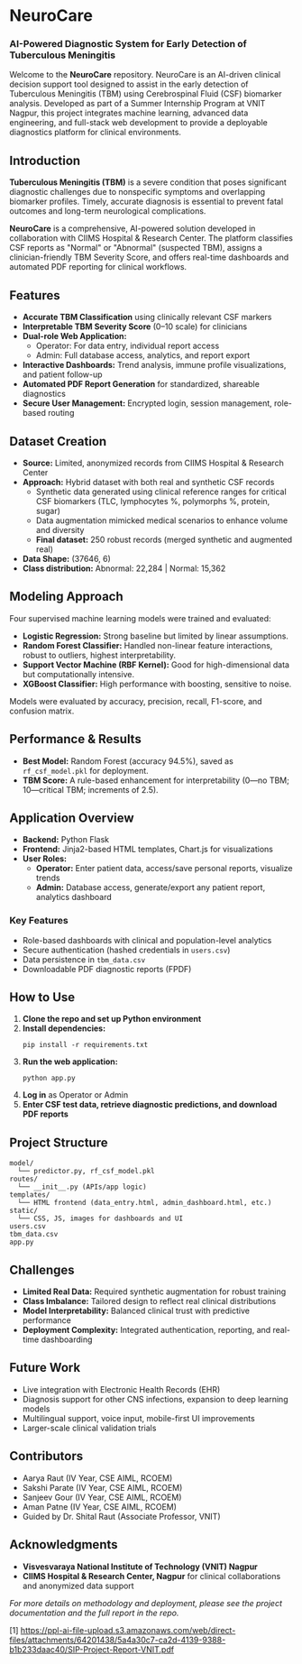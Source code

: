 # NeuroCare
### AI-Powered Diagnostic System for Early Detection of Tuberculous Meningitis

Welcome to the **NeuroCare** repository. NeuroCare is an AI-driven clinical decision support tool designed to assist in the early detection of Tuberculous Meningitis (TBM) using Cerebrospinal Fluid (CSF) biomarker analysis. Developed as part of a Summer Internship Program at VNIT Nagpur, this project integrates machine learning, advanced data engineering, and full-stack web development to provide a deployable diagnostics platform for clinical environments.

## Introduction

**Tuberculous Meningitis (TBM)** is a severe condition that poses significant diagnostic challenges due to nonspecific symptoms and overlapping biomarker profiles. Timely, accurate diagnosis is essential to prevent fatal outcomes and long-term neurological complications.

**NeuroCare** is a comprehensive, AI-powered solution developed in collaboration with CIIMS Hospital & Research Center. The platform classifies CSF reports as "Normal" or "Abnormal" (suspected TBM), assigns a clinician-friendly TBM Severity Score, and offers real-time dashboards and automated PDF reporting for clinical workflows.

## Features

- **Accurate TBM Classification** using clinically relevant CSF markers
- **Interpretable TBM Severity Score** (0–10 scale) for clinicians
- **Dual-role Web Application:** 
  - Operator: For data entry, individual report access
  - Admin: Full database access, analytics, and report export
- **Interactive Dashboards:** Trend analysis, immune profile visualizations, and patient follow-up
- **Automated PDF Report Generation** for standardized, shareable diagnostics
- **Secure User Management:** Encrypted login, session management, role-based routing

## Dataset Creation

- **Source:** Limited, anonymized records from CIIMS Hospital & Research Center
- **Approach:** Hybrid dataset with both real and synthetic CSF records
  - Synthetic data generated using clinical reference ranges for critical CSF biomarkers (TLC, lymphocytes %, polymorphs %, protein, sugar)
  - Data augmentation mimicked medical scenarios to enhance volume and diversity
  - **Final dataset:** 250 robust records (merged synthetic and augmented real)
- **Data Shape:** (37646, 6)
- **Class distribution:** Abnormal: 22,284 | Normal: 15,362

## Modeling Approach

Four supervised machine learning models were trained and evaluated:
- **Logistic Regression:** Strong baseline but limited by linear assumptions.
- **Random Forest Classifier:** Handled non-linear feature interactions, robust to outliers, highest interpretability.
- **Support Vector Machine (RBF Kernel):** Good for high-dimensional data but computationally intensive.
- **XGBoost Classifier:** High performance with boosting, sensitive to noise.

Models were evaluated by accuracy, precision, recall, F1-score, and confusion matrix.

## Performance & Results

- **Best Model:** Random Forest (accuracy 94.5%), saved as `rf_csf_model.pkl` for deployment.
- **TBM Score:** A rule-based enhancement for interpretability (0—no TBM; 10—critical TBM; increments of 2.5).

## Application Overview

- **Backend:** Python Flask
- **Frontend:** Jinja2-based HTML templates, Chart.js for visualizations
- **User Roles:** 
  - **Operator:** Enter patient data, access/save personal reports, visualize trends
  - **Admin:** Database access, generate/export any patient report, analytics dashboard

### Key Features

- Role-based dashboards with clinical and population-level analytics
- Secure authentication (hashed credentials in `users.csv`)
- Data persistence in `tbm_data.csv`
- Downloadable PDF diagnostic reports (FPDF)

## How to Use

1. **Clone the repo and set up Python environment**
2. **Install dependencies:**  
   ```
   pip install -r requirements.txt
   ```
3. **Run the web application:**  
   ```
   python app.py
   ```
4. **Log in** as Operator or Admin
5. **Enter CSF test data, retrieve diagnostic predictions, and download PDF reports**

## Project Structure

```
model/
  └── predictor.py, rf_csf_model.pkl
routes/
  └── __init__.py (APIs/app logic)
templates/
  └── HTML frontend (data_entry.html, admin_dashboard.html, etc.)
static/
  └── CSS, JS, images for dashboards and UI
users.csv
tbm_data.csv
app.py
```

## Challenges

- **Limited Real Data:** Required synthetic augmentation for robust training
- **Class Imbalance:** Tailored design to reflect real clinical distributions
- **Model Interpretability:** Balanced clinical trust with predictive performance
- **Deployment Complexity:** Integrated authentication, reporting, and real-time dashboarding

## Future Work

- Live integration with Electronic Health Records (EHR)
- Diagnosis support for other CNS infections, expansion to deep learning models
- Multilingual support, voice input, mobile-first UI improvements
- Larger-scale clinical validation trials

## Contributors

- Aarya Raut (IV Year, CSE AIML, RCOEM)
- Sakshi Parate (IV Year, CSE AIML, RCOEM)
- Sanjeev Gour (IV Year, CSE AIML, RCOEM)
- Aman Patne (IV Year, CSE AIML, RCOEM)
- Guided by Dr. Shital Raut (Associate Professor, VNIT)

## Acknowledgments

- **Visvesvaraya National Institute of Technology (VNIT) Nagpur**
- **CIIMS Hospital & Research Center, Nagpur** for clinical collaborations and anonymized data support

*For more details on methodology and deployment, please see the project documentation and the full report in the repo.*

[1] https://ppl-ai-file-upload.s3.amazonaws.com/web/direct-files/attachments/64201438/5a4a30c7-ca2d-4139-9388-b1b233daac40/SIP-Project-Report-VNIT.pdf
